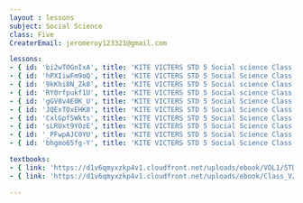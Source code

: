 ```yaml
--- 
layout : lessons 
subject: Social Science
class: Five
CreaterEmail: jeromeroy123321@gmail.com

lessons: 
- { id: 'bi2wTOGnIxA', title: 'KITE VICTERS STD 5 Social science Class 01 (First Bell-ഫസ്റ്റ് ബെല്‍)' }
- { id: 'hPXIiwFm9oQ', title: 'KITE VICTERS STD 5 Social Science Class 02 (First Bell-ഫസ്റ്റ് ബെല്‍)' }
- { id: '9kKhi8N_Zk8', title: 'KITE VICTERS STD 5 Social science Class 03 (First Bell-ഫസ്റ്റ് ബെല്‍)' }
- { id: 'RY0rfpukf1U', title: 'KITE VICTERS STD 5 Social science Class 04 (First Bell-ഫസ്റ്റ് ബെല്‍)' }
- { id: 'gGV8v4E0K_U', title: 'KITE VICTERS STD 5 Social Science Class 05 (First Bell-ഫസ്റ്റ് ബെല്‍)' }
- { id: 'JQExTOxEHK8', title: 'KITE VICTERS STD 5 Social Science Class 06 (First Bell-ഫസ്റ്റ് ബെല്‍)' }
- { id: 'CxlGpf5Wkts', title: 'KITE VICTERS STD 5 Social Science Class 07 (First Bell-ഫസ്റ്റ് ബെല്‍)' }
- { id: 'sLRUxt9YOzE', title: 'KITE VICTERS STD 5 Social Science Class 08 (First Bell-ഫസ്റ്റ് ബെല്‍)' }
- { id: '_PFwpAJC0YU', title: 'KITE VICTERS STD 5 Social Science Class 09 (First Bell-ഫസ്റ്റ് ബെല്‍)' }
- { id: 'bhgmo65fg-Y', title: 'KITE VICTERS STD 5 Social Science Class 10 (First Bell-ഫസ്റ്റ് ബെല്‍)' }

textbooks:
- { link: 'https://d1v6qmyxzkp4v1.cloudfront.net/uploads/ebook/VOL1/STD5/SocialScienceMalayalam/SocialScienceMalayalam.pdf', title: 'Socialscience Part -1' , medium: 'English' }
- { link: 'https://d1v6qmyxzkp4v1.cloudfront.net/uploads/ebook/Class_V/Social%20Science_M_Vol_II/SocialScienceMalayalam.pdf', title: 'Socialscience Part -2' , medium: 'English' }

---
```

